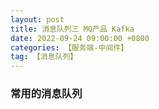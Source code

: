 ```yaml
---
layout: post
title: 消息队列三 MQ产品 Kafka
date: 2022-09-24 09:00:00 +0800
categories: 【服务端-中间件】
tag: 【消息队列】
---
```


### 常用的消息队列